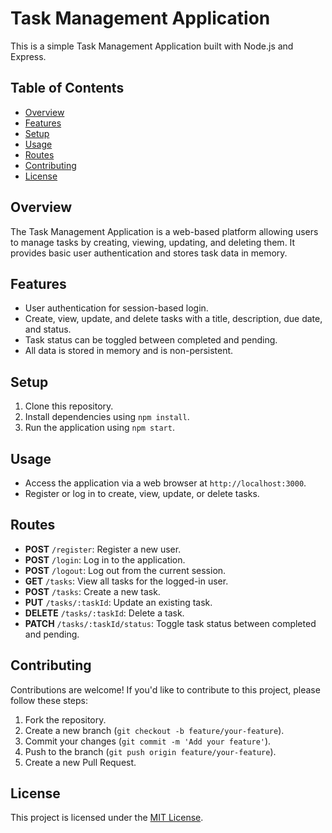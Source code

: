 # Task Management Application

This is a simple Task Management Application built with Node.js and Express.

## Table of Contents
- [Overview](#overview)
- [Features](#features)
- [Setup](#setup)
- [Usage](#usage)
- [Routes](#routes)
- [Contributing](#contributing)
- [License](#license)

## Overview
The Task Management Application is a web-based platform allowing users to manage tasks by creating, viewing, updating, and deleting them. It provides basic user authentication and stores task data in memory.

## Features
- User authentication for session-based login.
- Create, view, update, and delete tasks with a title, description, due date, and status.
- Task status can be toggled between completed and pending.
- All data is stored in memory and is non-persistent.

## Setup
1. Clone this repository.
2. Install dependencies using `npm install`.
3. Run the application using `npm start`.

## Usage
- Access the application via a web browser at `http://localhost:3000`.
- Register or log in to create, view, update, or delete tasks.

## Routes
- **POST** `/register`: Register a new user.
- **POST** `/login`: Log in to the application.
- **POST** `/logout`: Log out from the current session.
- **GET** `/tasks`: View all tasks for the logged-in user.
- **POST** `/tasks`: Create a new task.
- **PUT** `/tasks/:taskId`: Update an existing task.
- **DELETE** `/tasks/:taskId`: Delete a task.
- **PATCH** `/tasks/:taskId/status`: Toggle task status between completed and pending.

## Contributing
Contributions are welcome! If you'd like to contribute to this project, please follow these steps:
1. Fork the repository.
2. Create a new branch (`git checkout -b feature/your-feature`).
3. Commit your changes (`git commit -m 'Add your feature'`).
4. Push to the branch (`git push origin feature/your-feature`).
5. Create a new Pull Request.

## License
This project is licensed under the [MIT License](LICENSE).
